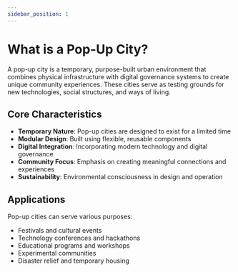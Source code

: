 ```yaml
---
sidebar_position: 1
---
```


# What is a Pop-Up City?

A pop-up city is a temporary, purpose-built urban environment that combines physical infrastructure with digital governance systems to create unique community experiences. These cities serve as testing grounds for new technologies, social structures, and ways of living.

## Core Characteristics

- **Temporary Nature**: Pop-up cities are designed to exist for a limited time
- **Modular Design**: Built using flexible, reusable components
- **Digital Integration**: Incorporating modern technology and digital governance
- **Community Focus**: Emphasis on creating meaningful connections and experiences
- **Sustainability**: Environmental consciousness in design and operation

## Applications

Pop-up cities can serve various purposes:

- Festivals and cultural events
- Technology conferences and hackathons
- Educational programs and workshops
- Experimental communities
- Disaster relief and temporary housing

